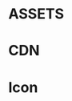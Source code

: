 # ASSETS

# CDN 

# Icon
<link rel="stylesheet" href="https://cdn.jsdelivr.net/npm/bootstrap-icons@1.11.3/font/bootstrap-icons.min.css">